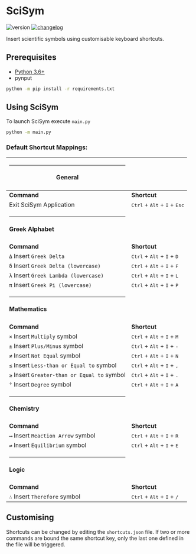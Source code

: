 # SciSym
![version](https://img.shields.io/badge/Version-1.1.0-blue)
[![changelog](https://img.shields.io/badge/Changelog-📃-lightgrey)](./CHANGELOG.md)

Insert scientific symbols using customisable keyboard shortcuts.

## Prerequisites
- [Python 3.6+](https://www.python.org/downloads/)
- pynput

```sh
python -m pip install -r requirements.txt
```


## Using SciSym
To launch SciSym execute `main.py`
```sh
python -m main.py
```

### Default Shortcut Mappings:

| <hr><h4>**General** ||
| ------- | -------- |
| **Command** | **Shortcut** |
| Exit SciSym Application | <kbd>Ctrl</kbd> + <kbd>Alt</kbd> + <kbd>I</kbd> + <kbd>Esc</kbd> |
| <hr><h4>**Greek Alphabet** ||
| **Command** | **Shortcut** |
| `Δ` Insert `Greek Delta` | <kbd>Ctrl</kbd> + <kbd>Alt</kbd> + <kbd>I</kbd> + <kbd>D</kbd> |
| `δ` Insert `Greek Delta (lowercase)` | <kbd>Ctrl</kbd> + <kbd>Alt</kbd> + <kbd>I</kbd> + <kbd>F</kbd> |
| `λ` Insert `Greek Lambda (lowercase)` | <kbd>Ctrl</kbd> + <kbd>Alt</kbd> + <kbd>I</kbd> + <kbd>L</kbd> |
| `π` Insert `Greek Pi (lowercase)` | <kbd>Ctrl</kbd> + <kbd>Alt</kbd> + <kbd>I</kbd> + <kbd>P</kbd> |
| <hr><h4>**Mathematics** ||
| **Command** | **Shortcut** |
| `×` Insert `Multiply` symbol | <kbd>Ctrl</kbd> + <kbd>Alt</kbd> + <kbd>I</kbd> + <kbd>M</kbd> |
| `±` Insert `Plus/Minus` symbol | <kbd>Ctrl</kbd> + <kbd>Alt</kbd> + <kbd>I</kbd> + <kbd>-</kbd> |
| `≠` Insert `Not Equal` symbol | <kbd>Ctrl</kbd> + <kbd>Alt</kbd> + <kbd>I</kbd> + <kbd>N</kbd> |
| `≤` Insert `Less-than or Equal to` symbol | <kbd>Ctrl</kbd> + <kbd>Alt</kbd> + <kbd>I</kbd> + <kbd>,</kbd> |
| `≥` Insert `Greater-than or Equal to` symbol | <kbd>Ctrl</kbd> + <kbd>Alt</kbd> + <kbd>I</kbd> + <kbd>.</kbd> |
| `°` Insert `Degree` symbol | <kbd>Ctrl</kbd> + <kbd>Alt</kbd> + <kbd>I</kbd> + <kbd>A</kbd> |
| <hr><h4>**Chemistry** ||
| **Command** | **Shortcut** |
| `⟶` Insert `Reaction Arrow` symbol | <kbd>Ctrl</kbd> + <kbd>Alt</kbd> + <kbd>I</kbd> + <kbd>R</kbd> |
| `⇌` Insert `Equilibrium` symbol | <kbd>Ctrl</kbd> + <kbd>Alt</kbd> + <kbd>I</kbd> + <kbd>E</kbd> |
| <hr><h4>**Logic** ||
| **Command** | **Shortcut** |
| `∴` Insert `Therefore` symbol | <kbd>Ctrl</kbd> + <kbd>Alt</kbd> + <kbd>I</kbd> + <kbd>/</kbd> |

## Customising
Shortcuts can be changed by editing the `shortcuts.json` file. If two or more commands are bound the same shortcut key, only the last one defined in the file will be triggered.
